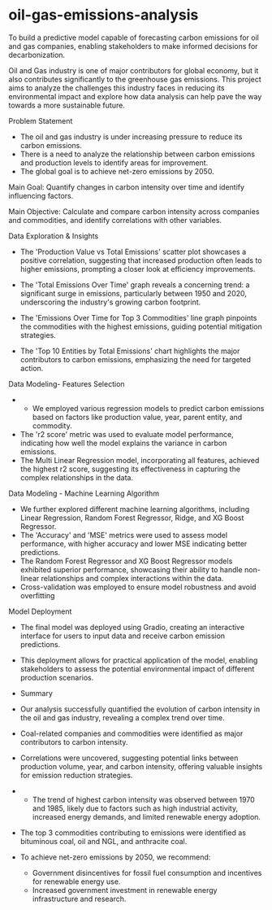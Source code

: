 # oil-gas-emissions-analysis
To build a predictive model capable of forecasting carbon emissions for oil and gas companies, enabling stakeholders to make informed decisions for decarbonization.

Oil and Gas industry is one of major contributors for global economy, but it also contributes significantly to the greenhouse gas emissions. This project aims to analyze the challenges this industry faces in reducing its environmental impact and explore how data analysis can help pave the way towards a more sustainable future.

Problem Statement
* The oil and gas industry is under increasing pressure to reduce its carbon emissions.
* There is a need to analyze the relationship between carbon emissions and production levels to identify areas for improvement.
* The global goal is to achieve net-zero emissions by 2050.

Main Goal: Quantify changes in carbon intensity over time and identify influencing factors.

Main Objective: Calculate and compare carbon intensity across companies and commodities, and identify correlations with other variables.

Data Exploration & Insights
* The 'Production Value vs Total Emissions' scatter plot showcases a positive correlation, suggesting that increased production often leads to higher emissions, prompting a closer look at efficiency improvements.

* The 'Total Emissions Over Time' graph reveals a concerning trend: a significant surge in emissions, particularly between 1950 and 2020, underscoring the industry's   growing carbon footprint.


* The 'Emissions Over Time for Top 3 Commodities' line graph pinpoints the commodities with the highest emissions, guiding potential mitigation strategies.

* The 'Top 10 Entities by Total Emissions' chart highlights the major contributors to carbon emissions, emphasizing the need for targeted action.

Data Modeling- Features Selection
* * We employed various regression models to predict carbon emissions based on factors like production value, year, parent entity, and commodity.
* The 'r2 score' metric was used to evaluate model performance, indicating how well the model explains the variance in carbon emissions.
* The Multi Linear Regression model, incorporating all features, achieved the highest r2 score, suggesting its effectiveness in capturing the complex relationships in the data.

Data Modeling - Machine Learning Algorithm
* We further explored different machine learning algorithms, including Linear Regression, Random Forest Regressor, Ridge, and XG Boost Regressor.
* The 'Accuracy' and 'MSE' metrics were used to assess model performance, with higher accuracy and lower MSE indicating better predictions.
* The Random Forest Regressor and XG Boost Regressor models exhibited superior performance, showcasing their ability to handle non-linear relationships and complex interactions within the data.
* Cross-validation was employed to ensure model robustness and avoid overfitting

Model Deployment
* The final model was deployed using Gradio, creating an interactive interface for users to input data and receive carbon emission predictions.
* This deployment allows for practical application of the model, enabling stakeholders to assess the potential environmental impact of different production scenarios.

* Summary
* Our analysis successfully quantified the evolution of carbon intensity in the oil and gas industry, revealing a complex trend over time.
* Coal-related companies and commodities were identified as major contributors to carbon intensity.
* Correlations were uncovered, suggesting potential links between production volume, year, and carbon intensity, offering valuable insights for emission reduction strategies.
* * The trend of highest carbon intensity was observed between 1970 and 1985, likely due to factors such as high industrial activity, increased energy demands, and limited renewable energy adoption.
* The top 3 commodities contributing to emissions were identified as bituminous coal, oil and NGL, and anthracite coal.
* To achieve net-zero emissions by 2050, we recommend:
    * Government disincentives for fossil fuel consumption and incentives for renewable energy use.
    * Increased government investment in renewable energy infrastructure and research.
